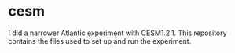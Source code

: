 # cesm
I did a narrower Atlantic experiment with CESM1.2.1. This repository contains the files used to set up and run the experiment. 
